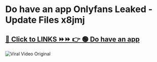 
 # Do have an app Onlyfans Leaked - Update Files x8jmj

## <h2><a href="https://clipsfans.com/Do_have_an_app&ref=git">🔗 Click to LINKS ⏩⏩ 👉 🟢 Do have an app </a></h2>

<a href="https://clipsfans.com/Do_have_an_app&ref=git" rel="nofollow" data-target="animated-image.originalLink"><img src="https://i.ibb.co.com/xMMVF88/686577567.gif" alt="Viral Video Original" style="max-width: 100%; display: inline-block;" data-target="animated-image.originalImage"></a>

